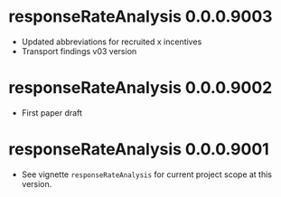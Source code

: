 # responseRateAnalysis 0.0.0.9003

- Updated abbreviations for recruited x incentives
- Transport findings v03 version

# responseRateAnalysis 0.0.0.9002

- First paper draft

# responseRateAnalysis 0.0.0.9001

- See vignette `responseRateAnalysis` for current project scope at this version.
